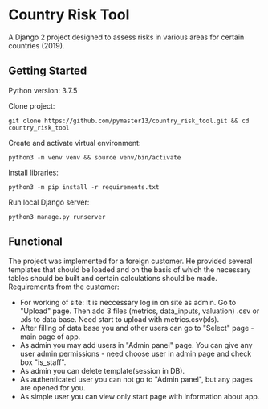 # Country Risk Tool

A Django 2 project designed to assess risks in various areas for certain countries (2019). 

## Getting Started
Python version: 3.7.5

Clone project:
```
git clone https://github.com/pymaster13/country_risk_tool.git && cd country_risk_tool
```

Create and activate virtual environment:
```
python3 -m venv venv && source venv/bin/activate
```

Install libraries:
```
python3 -m pip install -r requirements.txt
```

Run local Django server:
```
python3 manage.py runserver
```
## Functional

The project was implemented for a foreign customer. He provided several templates that should be loaded and on the basis of which the necessary tables should be built and certain calculations should be made. 
Requirements from the customer:
- For working of site: It is neccessary log in on site as admin. Go to "Upload" page. Then add 3 files (metrics, data_inputs, valuation) .csv or .xls to data base. Need start to upload with metrics.csv(xls).
- After filling of data base you and other users can go to "Select" page - main page of app.
- As admin you may add users in "Admin panel" page. You can give any user admin permissions - need choose user in admin page and check box "is_staff".
- As admin you can delete template(session in DB).
- As authenticated user you can not go to "Admin panel", but any pages are opened for you.
- As simple user you can view only start page with information about app.

